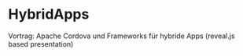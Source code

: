 HybridApps
==========

Vortrag: Apache Cordova und Frameworks für hybride Apps (reveal.js based presentation)



